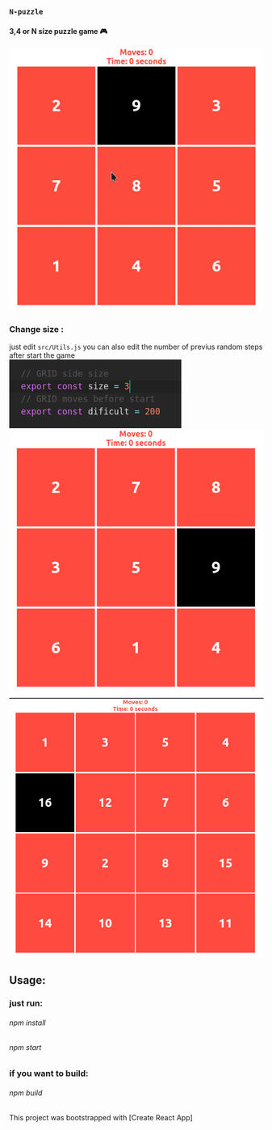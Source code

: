 ### `N-puzzle`
#### 3,4 or N size puzzle game :video_game:
![](demo/demo.gif)
### Change size :
 just edit `src/Utils.js`
 you can also edit  the number of previus random steps after start the game <br />
![](demo/config.png) <br />
![](demo/3x3.png) <br />
![](demo/4x4.png)

## Usage:
### just run:
###### npm install
###### npm start
### if you want to build:
###### npm build


This project was bootstrapped with [Create React App]
